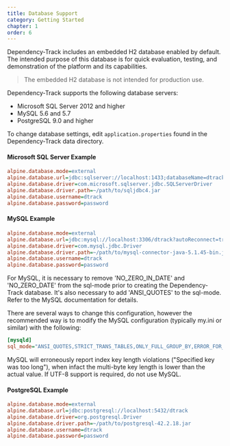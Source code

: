 ```yaml
---
title: Database Support
category: Getting Started
chapter: 1
order: 6
---
```


Dependency-Track includes an embedded H2 database enabled by default. The intended purpose of this 
database is for quick evaluation, testing, and demonstration of the platform and its capabilities. 

> The embedded H2 database is not intended for production use.

Dependency-Track supports the following database servers:
* Microsoft SQL Server 2012 and higher
* MySQL 5.6 and 5.7
* PostgreSQL 9.0 and higher


To change database settings, edit `application.properties` found in the Dependency-Track data directory.


#### Microsoft SQL Server Example

```ini
alpine.database.mode=external
alpine.database.url=jdbc:sqlserver://localhost:1433;databaseName=dtrack
alpine.database.driver=com.microsoft.sqlserver.jdbc.SQLServerDriver
alpine.database.driver.path=~/path/to/sqljdbc4.jar
alpine.database.username=dtrack
alpine.database.password=password
```

#### MySQL Example

```ini
alpine.database.mode=external
alpine.database.url=jdbc:mysql://localhost:3306/dtrack?autoReconnect=true&useSSL=false
alpine.database.driver=com.mysql.jdbc.Driver
alpine.database.driver.path=~/path/to/mysql-connector-java-5.1.45-bin.jar
alpine.database.username=dtrack
alpine.database.password=password
```

For MySQL, it is necessary to remove 'NO_ZERO_IN_DATE' and 'NO_ZERO_DATE' from the sql-mode prior
to creating the Dependency-Track database. It's also necessary to add 'ANSI_QUOTES' to the sql-mode.
Refer to the MySQL documentation for details.

There are several ways to change this configuration, however the recommended way is to modify the
MySQL configuration (typically my.ini or similar) with the following:

```ini
[mysqld] 
sql_mode="ANSI_QUOTES,STRICT_TRANS_TABLES,ONLY_FULL_GROUP_BY,ERROR_FOR_DIVISION_BY_ZERO,NO_AUTO_CREATE_USER,NO_ENGINE_SUBSTITUTION"
```

MySQL will erroneously report index key length violations ("Specified key was too long"), when infact the multi-byte
key length is lower than the actual value. If UTF-8 support is required, do not use MySQL.

#### PostgreSQL Example

```ini
alpine.database.mode=external
alpine.database.url=jdbc:postgresql://localhost:5432/dtrack
alpine.database.driver=org.postgresql.Driver
alpine.database.driver.path=~/path/to/postgresql-42.2.18.jar
alpine.database.username=dtrack
alpine.database.password=password
```
